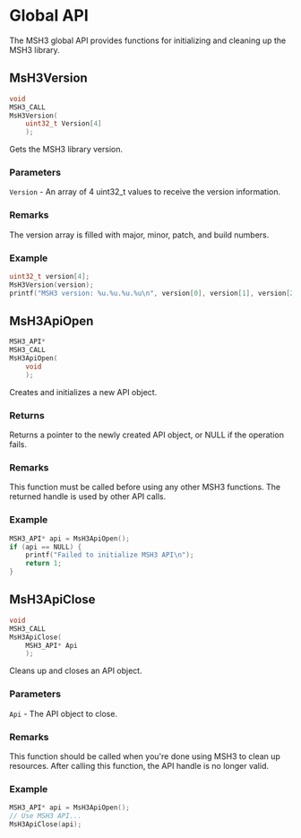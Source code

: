 # Global API

The MSH3 global API provides functions for initializing and cleaning up the MSH3 library.

## MsH3Version

```c
void
MSH3_CALL
MsH3Version(
    uint32_t Version[4]
    );
```

Gets the MSH3 library version.

### Parameters

`Version` - An array of 4 uint32_t values to receive the version information.

### Remarks

The version array is filled with major, minor, patch, and build numbers.

### Example

```c
uint32_t version[4];
MsH3Version(version);
printf("MSH3 version: %u.%u.%u.%u\n", version[0], version[1], version[2], version[3]);
```

## MsH3ApiOpen

```c
MSH3_API*
MSH3_CALL
MsH3ApiOpen(
    void
    );
```

Creates and initializes a new API object.

### Returns

Returns a pointer to the newly created API object, or NULL if the operation fails.

### Remarks

This function must be called before using any other MSH3 functions. The returned handle is used by other API calls.

### Example

```c
MSH3_API* api = MsH3ApiOpen();
if (api == NULL) {
    printf("Failed to initialize MSH3 API\n");
    return 1;
}
```

## MsH3ApiClose

```c
void
MSH3_CALL
MsH3ApiClose(
    MSH3_API* Api
    );
```

Cleans up and closes an API object.

### Parameters

`Api` - The API object to close.

### Remarks

This function should be called when you're done using MSH3 to clean up resources. After calling this function, the API handle is no longer valid.

### Example

```c
MSH3_API* api = MsH3ApiOpen();
// Use MSH3 API...
MsH3ApiClose(api);
```
